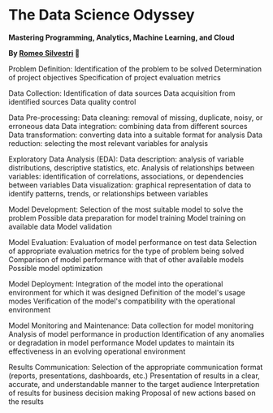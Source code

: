 # The Data Science Odyssey

**Mastering Programming, Analytics, Machine Learning, and Cloud**

**By [Romeo Silvestri](https://www.linkedin.com/in/romeo-silvestri/) 🚀**



Problem Definition:
Identification of the problem to be solved
Determination of project objectives
Specification of project evaluation metrics

Data Collection:
Identification of data sources
Data acquisition from identified sources
Data quality control

Data Pre-processing:
Data cleaning: removal of missing, duplicate, noisy, or erroneous data
Data integration: combining data from different sources
Data transformation: converting data into a suitable format for analysis
Data reduction: selecting the most relevant variables for analysis

Exploratory Data Analysis (EDA):
Data description: analysis of variable distributions, descriptive statistics, etc.
Analysis of relationships between variables: identification of correlations, associations, or dependencies between variables
Data visualization: graphical representation of data to identify patterns, trends, or relationships between variables

Model Development:
Selection of the most suitable model to solve the problem
Possible data preparation for model training
Model training on available data
Model validation

Model Evaluation:
Evaluation of model performance on test data
Selection of appropriate evaluation metrics for the type of problem being solved
Comparison of model performance with that of other available models
Possible model optimization

Model Deployment:
Integration of the model into the operational environment for which it was designed
Definition of the model's usage modes
Verification of the model's compatibility with the operational environment

Model Monitoring and Maintenance:
Data collection for model monitoring
Analysis of model performance in production
Identification of any anomalies or degradation in model performance
Model updates to maintain its effectiveness in an evolving operational environment

Results Communication:
Selection of the appropriate communication format (reports, presentations, dashboards, etc.)
Presentation of results in a clear, accurate, and understandable manner to the target audience
Interpretation of results for business decision making
Proposal of new actions based on the results
